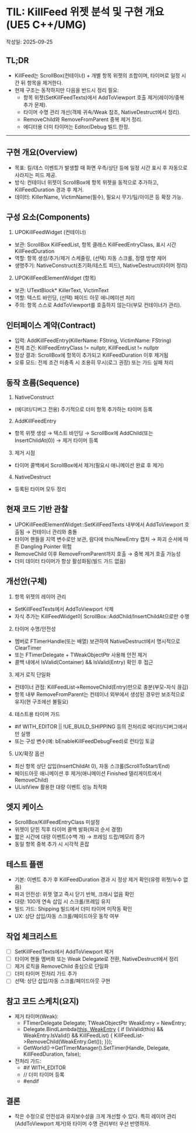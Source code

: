 ﻿# TIL: KillFeed 위젯 분석 및 구현 개요 (UE5 C++/UMG)

작성일: 2025-09-25

## TL;DR
- KillFeed는 ScrollBox(컨테이너) + 개별 항목 위젯의 조합이며, 타이머로 일정 시간 뒤 항목을 제거한다.
- 현재 구조는 동작하지만 다음을 반드시 정리 필요:
  - 항목 위젯(SetKillFeedTexts)에서 AddToViewport 호출 제거(레이어/중복 추가 문제).
  - 타이머 수명 관리 개선(객체 귀속/Weak 참조, NativeDestruct에서 정리).
  - RemoveChild와 RemoveFromParent 중복 제거 정리.
  - 에디터용 더미 타이머는 Editor/Debug 빌드 한정.

---

## 구현 개요(Overview)
- 목표: 킬/데스 이벤트가 발생할 때 화면 우측/상단 등에 일정 시간 표시 후 자동으로 사라지는 피드 제공.
- 방식: 컨테이너 위젯이 ScrollBox에 항목 위젯을 동적으로 추가하고, KillFeedDuration 경과 후 제거.
- 데이터: KillerName, VictimName(필수), 필요시 무기/팀/아이콘 등 확장 가능.

## 구성 요소(Components)
1) UPOKillFeedWidget (컨테이너)
- 보관: ScrollBox KillFeedList, 항목 클래스 KillFeedEntryClass, 표시 시간 KillFeedDuration
- 역할: 항목 생성/추가/제거 스케줄링, (선택) 자동 스크롤, 정렬 방향 제어
- 생명주기: NativeConstruct(초기화/테스트 피드), NativeDestruct(타이머 정리)

2) UPOKillFeedElementWidget (항목)
- 보관: UTextBlock* KillerText, VictimText
- 역할: 텍스트 바인딩, (선택) 페이드 아웃 애니메이션 처리
- 주의: 항목 스스로 AddToViewport를 호출하지 않는다(부모 컨테이너가 관리).

## 인터페이스 계약(Contract)
- 입력: AddKillFeedEntry(KillerName: FString, VictimName: FString)
- 전제 조건: KillFeedEntryClass != nullptr, KillFeedList != nullptr
- 정상 결과: ScrollBox에 항목이 추가되고 KillFeedDuration 이후 제거됨
- 오류 모드: 전제 조건 미충족 시 조용히 무시(로그 권장) 또는 가드 실패 처리

## 동작 흐름(Sequence)
1. NativeConstruct
- (에디터/디버그 전용) 주기적으로 더미 항목 추가하는 타이머 등록
2. AddKillFeedEntry
- 항목 위젯 생성 → 텍스트 바인딩 → ScrollBox에 AddChild(또는 InsertChildAt(0)) → 제거 타이머 등록
3. 제거 시점
- 타이머 콜백에서 ScrollBox에서 제거(필요시 애니메이션 완료 후 제거)
4. NativeDestruct
- 등록된 타이머 모두 정리

## 현재 코드 기반 관찰
- UPOKillFeedElementWidget::SetKillFeedTexts 내부에서 AddToViewport 호출됨 → 컨테이너 관리와 충돌
- 타이머 핸들을 지역 변수로만 보관, 람다에 this/NewEntry 캡처 → 파괴 순서에 따른 Dangling Pointer 위험
- RemoveChild 이후 RemoveFromParent까지 호출 → 중복 제거 호출 가능성
- 더미 데이터 타이머가 항상 활성화됨(빌드 가드 없음)

## 개선안(구체)
1) 항목 위젯의 레이어 관리
- SetKillFeedTexts에서 AddToViewport 삭제
- 자식 추가는 KillFeedWidget이 ScrollBox::AddChild/InsertChildAt으로만 수행

2) 타이머 수명/안전성
- 멤버로 FTimerHandle(또는 배열) 보관하여 NativeDestruct에서 명시적으로 ClearTimer
- 또는 FTimerDelegate + TWeakObjectPtr<UPOKillFeedElementWidget> 사용해 안전 제거
- 콜백 내에서 IsValid(Container) && IsValid(Entry) 확인 후 접근

3) 제거 로직 단일화
- 컨테이너 관점: KillFeedList->RemoveChild(Entry)만으로 충분(부모-자식 끊김)
- 항목 내부 RemoveFromParent는 컨테이너 외부에서 생성된 경우만 보조적으로 유지(현 구조에선 불필요)

4) 테스트용 타이머 가드
- #if WITH_EDITOR || !UE_BUILD_SHIPPING 등의 전처리로 에디터/디버그에서만 실행
- 또는 구성 변수(예: bEnableKillFeedDebugFeed)로 런타임 토글

5) UX/확장 옵션
- 최신 항목 상단 삽입(InsertChildAt 0), 자동 스크롤(ScrollToStart/End)
- 페이드아웃 애니메이션 후 제거(애니메이션 Finished 델리게이트에서 RemoveChild)
- UListView 활용한 대량 이벤트 성능 최적화

## 엣지 케이스
- ScrollBox/KillFeedEntryClass 미설정
- 위젯이 닫힌 직후 타이머 콜백 발화(파괴 순서 경쟁)
- 짧은 시간에 대량 이벤트(수백 개) → 프레임 드랍/메모리 증가
- 동일 항목 중복 추가 시 시각적 혼잡

## 테스트 플랜
- 기본: 이벤트 추가 후 KillFeedDuration 경과 시 정상 제거 확인(유령 위젯/누수 없음)
- 파괴 안전성: 위젯 열고 즉시 닫기 반복, 크래시 없음 확인
- 대량: 100개 연속 삽입 시 스크롤/프레임 유지
- 빌드 가드: Shipping 빌드에서 더미 타이머 미작동 확인
- UX: 상단 삽입/자동 스크롤/페이드아웃 동작 여부

## 작업 체크리스트
- [ ] SetKillFeedTexts에서 AddToViewport 제거
- [ ] 타이머 핸들 멤버화 또는 Weak Delegate로 전환, NativeDestruct에서 정리
- [ ] 제거 로직을 RemoveChild 중심으로 단일화
- [ ] 더미 타이머 전처리 가드 추가
- [ ] 선택: 상단 삽입/자동 스크롤/페이드아웃 구현

## 참고 코드 스케치(요지)
- 제거 타이머(Weak):
  - FTimerDelegate Delegate; TWeakObjectPtr<UPOKillFeedElementWidget> WeakEntry = NewEntry;
  - Delegate.BindLambda([this, WeakEntry]() { if (IsValid(this) && WeakEntry.IsValid() && KillFeedList) { KillFeedList->RemoveChild(WeakEntry.Get()); }});
  - GetWorld()->GetTimerManager().SetTimer(Handle, Delegate, KillFeedDuration, false);
- 전처리 가드:
  - #if WITH_EDITOR
  -   // 더미 타이머 등록
  - #endif

## 결론
- 작은 수정으로 안전성과 유지보수성을 크게 개선할 수 있다. 특히 레이어 관리(AddToViewport 제거)와 타이머 수명 관리부터 우선 반영하자.

